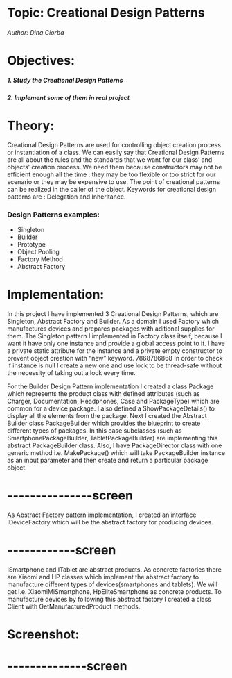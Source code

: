 # Topic: Creational Design Patterns
###### Author: Dina Ciorba
# Objectives:
##### 1. Study the Creational Design Patterns
##### 2. Implement some of them in real project
# Theory:
Creational Design Patterns are used for controlling object creation process or instantiation of a class. We can easily say that Creational Design Patterns are all about the 
rules and the standards that we want for our class’ and objects’ creation process. We need them because constructors may not be efficient enough all the time : they may be
too flexible or too strict for our scenario or they may be expensive to use.
The point of creational patterns can be realized in the caller of the object. Keywords for creational design patterns are : Delegation and Inheritance.
### Design Patterns examples:
- Singleton
- Builder
- Prototype
- Object Pooling
- Factory Method
- Abstract Factory
# Implementation:

In this project I have implemented 3 Creational Design Patterns, which are Singleton, Abstract Factory and Builder. As a domain I used Factory which manufactures devices 
and prepares packages with aditional supplies for them.
The Singleton pattern I implemented in Factory class itself, because I want it have only one instance and provide a global access point to it. I have a private static 
attribute for the instance and a private empty constructor to prevent object creation with “new” keyword.
7868786868
In order to check if instance is null I create a new one and use lock to be thread-safe without the necessity of taking out a lock every time.

For the Builder Design Pattern implementation I created a class Package which represents the product class with defined attributes (such as Charger, Documentation,
Headphones, Case and PackageType) which are common for a device package. I also defined a ShowPackageDetails() to display all the elements from the package. Next I created 
the Abstract Builder class PackageBuilder which provides the blueprint to create different types of packages. In this case subclasses (such as SmartphonePackageBuilder, 
TabletPackageBuilder) are implementing this abstract PackageBuilder class. Also, I have PackageDirector class with one generic method i.e. MakePackage() which will 
take PackageBuilder instance as an input parameter and then create and return a particular package object.
# ---------------screen
As Abstract Factory pattern implementation, I created an interface IDeviceFactory which will be the abstract factory for producing devices.
# ------------screen
ISmartphone and ITablet are abstract products.
As concrete factories there are Xiaomi and HP classes which implement the abstract factory to manufacture different types of devices(smartphones and tablets).
We will get i.e. XiaomiMiSmartphone, HpEliteSmartphone as concrete products.
To manufacture devices by following this abstract factory I created a class Client with GetManufacturedProduct methods.
# Screenshot:
# --------------screen
